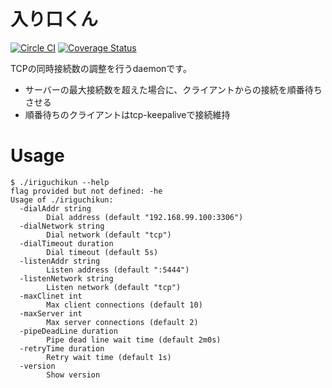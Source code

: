 # 入り口くん
[![Circle CI](https://circleci.com/gh/masahide/iriguchikun.svg?style=svg)](https://circleci.com/gh/masahide/iriguchikun) [![Coverage Status](https://coveralls.io/repos/github/masahide/iriguchikun/badge.svg?branch=master)](https://coveralls.io/github/masahide/iriguchikun?branch=master)


TCPの同時接続数の調整を行うdaemonです。

* サーバーの最大接続数を超えた場合に、クライアントからの接続を順番待ちさせる
* 順番待ちのクライアントはtcp-keepaliveで接続維持


# Usage 

```
$ ./iriguchikun --help
flag provided but not defined: -he
Usage of ./iriguchikun:
  -dialAddr string
    	Dial address (default "192.168.99.100:3306")
  -dialNetwork string
    	Dial network (default "tcp")
  -dialTimeout duration
    	Dial timeout (default 5s)
  -listenAddr string
    	Listen address (default ":5444")
  -listenNetwork string
    	Listen network (default "tcp")
  -maxClinet int
    	Max client connections (default 10)
  -maxServer int
    	Max server connections (default 2)
  -pipeDeadLine duration
    	Pipe dead line wait time (default 2m0s)
  -retryTime duration
    	Retry wait time (default 1s)
  -version
    	Show version
```
